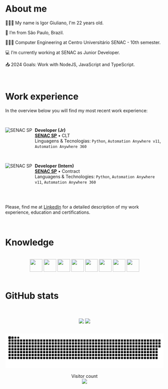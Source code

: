# About me

   🚶🏻‍♂️  My name is Igor Giuliano, I'm 22 years old.

   🏡  I’m from São Paulo, Brazil.

   👨🏻‍🎓  Computer Engineering at Centro Universitário SENAC - 10th semester.

   💻  I’m currently working at SENAC as Junior Developer.

   📤  2024 Goals: Work with NodeJS, JavaScript and TypeScript.

<br>

# Work experience

In the overview below you will find my most recent work experience:

<br/>

[<img align="left" height="94px" width="94px" alt="SENAC SP" src="https://upload.wikimedia.org/wikipedia/commons/8/86/Senac_logo.svg"/>](https://www.sp.senac.br/)

**Developer (Jr)** \
[**SENAC SP**](https://www.sp.senac.br/) • CLT \
Linguagens & Tecnologias: `Python`, `Automation Anywhere v11`, `Automation Anywhere 360`
<!-- Featured Projects: [](), []() -->

<br/>

[<img align="left" height="94px" width="94px" alt="SENAC SP" src="https://upload.wikimedia.org/wikipedia/commons/8/86/Senac_logo.svg"/>](https://www.sp.senac.br/)
**Developer (Intern)** \
[**SENAC SP**](https://www.sp.senac.br/) • Contract \
Languagens & Technologies: `Python`, `Automation Anywhere v11`, `Automation Anywhere 360`

<br/>
<br/>

Please, find me at [LinkedIn](https://linkedin.com/in/igor-giuliano) for a detailed description of my work experience, education and certifications.

<br>

# Knowledge

<br/>
<div align="center">
   <img height="40em" width="40em" src="https://cdn.jsdelivr.net/gh/devicons/devicon/icons/c/c-original.svg" />
   <img height="40em" width="40em" src="https://cdn.jsdelivr.net/gh/devicons/devicon/icons/javascript/javascript-original.svg" />
   <img height="40em" width="40em" src="https://cdn.jsdelivr.net/gh/devicons/devicon/icons/typescript/typescript-original.svg" />
   <img height="40em" width="40em" src="https://cdn.jsdelivr.net/gh/devicons/devicon/icons/nodejs/nodejs-original.svg" />
   <img height="40em" width="40em" src="https://cdn.jsdelivr.net/gh/devicons/devicon/icons/react/react-original.svg" />
   <img height="40em" width="40em" src="https://cdn.jsdelivr.net/gh/devicons/devicon/icons/git/git-original.svg" />
   <img height="40em" width="40em" src="https://cdn.jsdelivr.net/gh/devicons/devicon/icons/postgresql/postgresql-original.svg" />
   <img height="40em" width="40em" src="https://cdn.jsdelivr.net/gh/devicons/devicon/icons/mongodb/mongodb-original-wordmark.svg" />
</div>
<br/>

# GitHub stats

<br>

<div align="center">
   <br/>
   <div>
    <img height="180em" align="center" src="https://github-readme-stats.vercel.app/api?username=IgorGiuliano&show_icons=true&theme=tokyonight&include_all_commits=true&count_private=true"/>
    <img height="180em" align="center" src="https://github-readme-stats.vercel.app/api/top-langs/?username=IgorGiuliano&layout=compact&langs_count=10&theme=tokyonight"/>
   </div>

   <br/>

   ![SnakeAnimation](https://raw.githubusercontent.com/IgorGiuliano/IgorGiuliano/output/github-contribution-grid-snake-dark.svg#gh-dark-mode-only)
    <p align="center">
        Visitor count
        <br>
        <img src="https://profile-counter.glitch.me/IgorGiuliano/count.svg" />
    </p>
</div>
